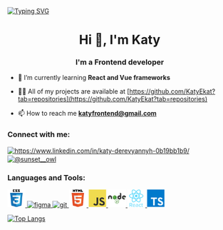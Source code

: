 [![Typing SVG](https://readme-typing-svg.herokuapp.com?size=24&width=600&lines=Welcome+To+Katy's+Github+Profile..💫)](https://git.io/typing-svg)

<h1 align="center">Hi 👋, I'm Katy</h1>
<h3 align="center">I'm a Frontend developer</h3>

- 🌱 I’m currently learning **React and Vue frameworks**

- 👨‍💻 All of my projects are available at [https://github.com/KatyEkat?tab=repositories](https://github.com/KatyEkat?tab=repositories)

- 📫 How to reach me **katyfrontend@gmail.com**

<h3 align="left">Connect with me:</h3>
<p align="left">
<a href="https://www.linkedin.com/in/katy-derevyannyh-0b19bb1b9/" target="blank"><img align="center" src="https://raw.githubusercontent.com/rahuldkjain/github-profile-readme-generator/master/src/images/icons/Social/linked-in-alt.svg" alt="https://www.linkedin.com/in/katy-derevyannyh-0b19bb1b9/" height="30" width="40" /></a>
<a href="https://instagram.com/sunset__owl?igshid=YmMyMTA2M2Y=" target="blank"><img align="center" src="https://raw.githubusercontent.com/rahuldkjain/github-profile-readme-generator/master/src/images/icons/Social/instagram.svg" alt="@sunset__owl" height="30" width="40" /></a>
</p>

<h3 align="left">Languages and Tools:</h3>
  <p align="left"> 
  <a href="https://www.w3schools.com/css/" target="_blank" rel="noreferrer"> <img src="https://raw.githubusercontent.com/devicons/devicon/master/icons/css3/css3-original-wordmark.svg" alt="css3" width="40" height="40"/> </a> 
  <a href="https://www.figma.com/" target="_blank" rel="noreferrer"> <img src="https://www.vectorlogo.zone/logos/figma/figma-icon.svg" alt="figma" width="40" height="40"/> </a> 
  <a href="https://git-scm.com/" target="_blank" rel="noreferrer"> <img src="https://www.vectorlogo.zone/logos/git-scm/git-scm-icon.svg" alt="git" width="40" height="40"/> </a> 
  <a href="https://www.w3.org/html/" target="_blank" rel="noreferrer"> <img src="https://raw.githubusercontent.com/devicons/devicon/master/icons/html5/html5-original-wordmark.svg" alt="html5" width="40" height="40"/> </a> 
  <a href="https://developer.mozilla.org/en-US/docs/Web/JavaScript" target="_blank" rel="noreferrer"> <img src="https://raw.githubusercontent.com/devicons/devicon/master/icons/javascript/javascript-original.svg" alt="javascript" width="40" height="40"/> </a>  
  <a href="https://nodejs.org" target="_blank" rel="noreferrer"> <img src="https://raw.githubusercontent.com/devicons/devicon/master/icons/nodejs/nodejs-original-wordmark.svg" alt="nodejs" width="40" height="40"/> </a> 
  <a href="https://reactjs.org/" target="_blank" rel="noreferrer"> <img src="https://raw.githubusercontent.com/devicons/devicon/master/icons/react/react-original-wordmark.svg" alt="react" width="40" height="40"/> </a> 
  <a href="https://www.typescriptlang.org/" target="_blank" rel="noreferrer"> <img src="https://raw.githubusercontent.com/devicons/devicon/master/icons/typescript/typescript-original.svg" alt="typescript" width="40" height="40"/> </a> </p>
  
  
[![Top Langs](https://github-readme-stats.vercel.app/api/top-langs/?username=KatyEkat&layout=compact)](https://github.com/KatyEkat/github-readme-stats)

